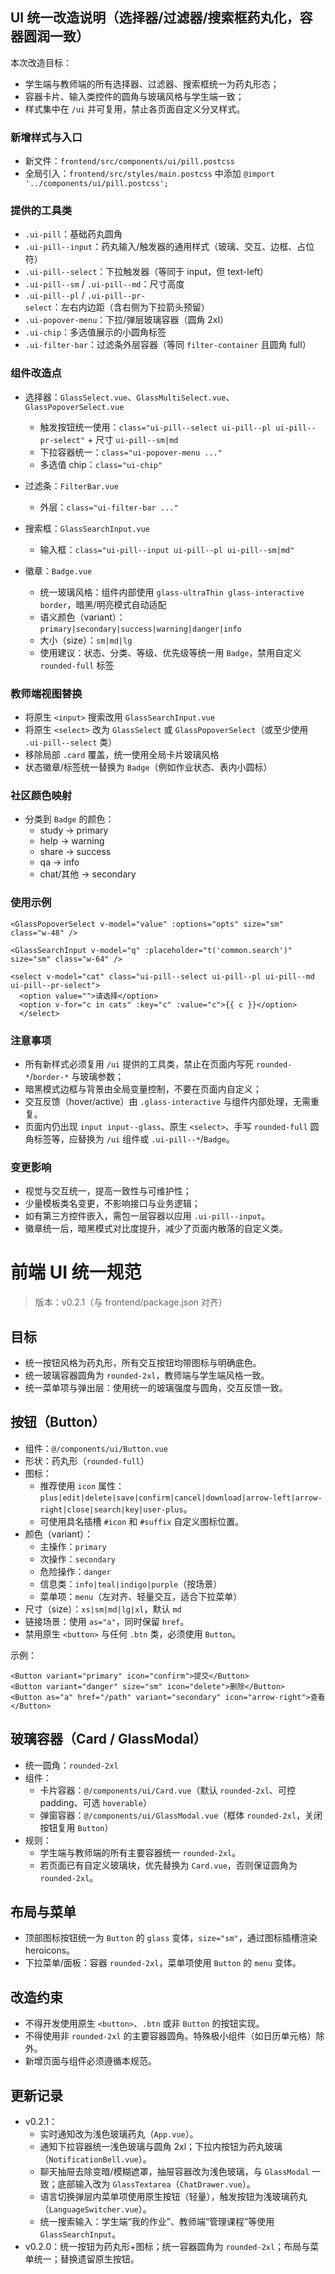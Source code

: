 ## UI 统一改造说明（选择器/过滤器/搜索框药丸化，容器圆润一致）

本次改造目标：
- 学生端与教师端的所有选择器、过滤器、搜索框统一为药丸形态；
- 容器卡片、输入类控件的圆角与玻璃风格与学生端一致；
- 样式集中在 `/ui` 并可复用，禁止各页面自定义分叉样式。

### 新增样式与入口
- 新文件：`frontend/src/components/ui/pill.postcss`
- 全局引入：`frontend/src/styles/main.postcss` 中添加
  `@import '../components/ui/pill.postcss';`

### 提供的工具类
- `.ui-pill`：基础药丸圆角
- `.ui-pill--input`：药丸输入/触发器的通用样式（玻璃、交互、边框、占位符）
- `.ui-pill--select`：下拉触发器（等同于 input，但 text-left）
- `.ui-pill--sm` / `.ui-pill--md`：尺寸高度
- `.ui-pill--pl` / `.ui-pill--pr-select`：左右内边距（含右侧为下拉箭头预留）
- `.ui-popover-menu`：下拉/弹层玻璃容器（圆角 2xl）
- `.ui-chip`：多选值展示的小圆角标签
- `.ui-filter-bar`：过滤条外层容器（等同 `filter-container` 且圆角 full）

### 组件改造点
- 选择器：`GlassSelect.vue`、`GlassMultiSelect.vue`、`GlassPopoverSelect.vue`
  - 触发按钮统一使用：`class="ui-pill--select ui-pill--pl ui-pill--pr-select"` + 尺寸 `ui-pill--sm|md`
  - 下拉容器统一：`class="ui-popover-menu ..."`
  - 多选值 chip：`class="ui-chip"`
- 过滤条：`FilterBar.vue`
  - 外层：`class="ui-filter-bar ..."`
- 搜索框：`GlassSearchInput.vue`
  - 输入框：`class="ui-pill--input ui-pill--pl ui-pill--sm|md"`

- 徽章：`Badge.vue`
  - 统一玻璃风格：组件内部使用 `glass-ultraThin glass-interactive border`，暗黑/明亮模式自动适配
  - 语义颜色（variant）：`primary|secondary|success|warning|danger|info`
  - 大小（size）：`sm|md|lg`
  - 使用建议：状态、分类、等级、优先级等统一用 `Badge`，禁用自定义 `rounded-full` 标签

### 教师端视图替换
- 将原生 `<input>` 搜索改用 `GlassSearchInput.vue`
- 将原生 `<select>` 改为 `GlassSelect` 或 `GlassPopoverSelect`（或至少使用 `.ui-pill--select` 类）
- 移除局部 `.card` 覆盖，统一使用全局卡片玻璃风格
 - 状态徽章/标签统一替换为 `Badge`（例如作业状态、表内小圆标）

### 社区颜色映射
- 分类到 `Badge` 的颜色：
  - study → primary
  - help → warning
  - share → success
  - qa → info
  - chat/其他 → secondary

### 使用示例
```vue
<GlassPopoverSelect v-model="value" :options="opts" size="sm" class="w-48" />

<GlassSearchInput v-model="q" :placeholder="t('common.search')" size="sm" class="w-64" />

<select v-model="cat" class="ui-pill--select ui-pill--pl ui-pill--md ui-pill--pr-select">
  <option value="">请选择</option>
  <option v-for="c in cats" :key="c" :value="c">{{ c }}</option>
  </select>
```

### 注意事项
- 所有新样式必须复用 `/ui` 提供的工具类，禁止在页面内写死 `rounded-*`/`border-*` 与玻璃参数；
- 暗黑模式边框与背景由全局变量控制，不要在页面内自定义；
- 交互反馈（hover/active）由 `.glass-interactive` 与组件内部处理，无需重复。
 - 页面内仍出现 `input input--glass`、原生 `<select>`、手写 `rounded-full` 圆角标签等，应替换为 `/ui` 组件或 `.ui-pill--*`/`Badge`。

### 变更影响
- 视觉与交互统一，提高一致性与可维护性；
- 少量模板类名变更，不影响接口与业务逻辑；
- 如有第三方控件嵌入，需包一层容器以应用 `.ui-pill--input`。
- 徽章统一后，暗黑模式对比度提升，减少了页面内散落的自定义类。
# 前端 UI 统一规范

> 版本：v0.2.1（与 frontend/package.json 对齐）

## 目标
- 统一按钮风格为药丸形，所有交互按钮均带图标与明确底色。
- 统一玻璃容器圆角为 `rounded-2xl`，教师端与学生端风格一致。
- 统一菜单项与弹出层：使用统一的玻璃强度与圆角，交互反馈一致。

## 按钮（Button）
- 组件：`@/components/ui/Button.vue`
- 形状：药丸形（`rounded-full`）
- 图标：
  - 推荐使用 `icon` 属性：`plus|edit|delete|save|confirm|cancel|download|arrow-left|arrow-right|close|search|key|user-plus`。
  - 可使用具名插槽 `#icon` 和 `#suffix` 自定义图标位置。
- 颜色（variant）：
  - 主操作：`primary`
  - 次操作：`secondary`
  - 危险操作：`danger`
  - 信息类：`info|teal|indigo|purple`（按场景）
  - 菜单项：`menu`（左对齐、轻量交互，适合下拉菜单）
- 尺寸（size）：`xs|sm|md|lg|xl`，默认 `md`
- 链接场景：使用 `as="a"`，同时保留 `href`。
- 禁用原生 `<button>` 与任何 `.btn` 类，必须使用 `Button`。

示例：
```vue
<Button variant="primary" icon="confirm">提交</Button>
<Button variant="danger" size="sm" icon="delete">删除</Button>
<Button as="a" href="/path" variant="secondary" icon="arrow-right">查看</Button>
```

## 玻璃容器（Card / GlassModal）
- 统一圆角：`rounded-2xl`
- 组件：
  - 卡片容器：`@/components/ui/Card.vue`（默认 `rounded-2xl`、可控 padding、可选 `hoverable`）
  - 弹窗容器：`@/components/ui/GlassModal.vue`（框体 `rounded-2xl`，关闭按钮复用 `Button`）
- 规则：
  - 学生端与教师端的所有主要容器统一 `rounded-2xl`。
  - 若页面已有自定义玻璃块，优先替换为 `Card.vue`，否则保证圆角为 `rounded-2xl`。

## 布局与菜单
- 顶部图标按钮统一为 `Button` 的 `glass` 变体，`size="sm"`，通过图标插槽渲染 heroicons。
- 下拉菜单/面板：容器 `rounded-2xl`，菜单项使用 `Button` 的 `menu` 变体。

## 改造约束
- 不得开发使用原生 `<button>`、`.btn` 或非 `Button` 的按钮实现。
- 不得使用非 `rounded-2xl` 的主要容器圆角。特殊极小组件（如日历单元格）除外。
- 新增页面与组件必须遵循本规范。

## 更新记录
- v0.2.1：
  - 实时通知改为浅色玻璃药丸（`App.vue`）。
  - 通知下拉容器统一浅色玻璃与圆角 2xl；下拉内按钮为药丸玻璃（`NotificationBell.vue`）。
  - 聊天抽屉去除变暗/模糊遮罩，抽屉容器改为浅色玻璃，与 `GlassModal` 一致；底部输入改为 `GlassTextarea`（`ChatDrawer.vue`）。
  - 语言切换弹层内菜单项使用原生按钮（轻量），触发按钮为浅玻璃药丸（`LanguageSwitcher.vue`）。
  - 统一搜索输入：学生端“我的作业”、教师端“管理课程”等使用 `GlassSearchInput`。
- v0.2.0：统一按钮为药丸形+图标；统一容器圆角为 `rounded-2xl`；布局与菜单统一；替换遗留原生按钮。

